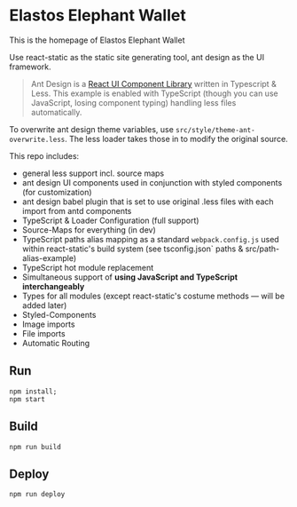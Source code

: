 # Elastos Elephant Wallet

This is the homepage of Elastos Elephant Wallet

Use react-static as the static site generating tool, ant design as the UI framework.

> Ant Design is a [React UI Component Library](https://github.com/ant-design/ant-design) written in Typescript & Less.
This example is enabled with TypeScript (though you can use JavaScript, losing
component typing) handling less files automatically.

To overwrite ant design theme variables, use `src/style/theme-ant-overwrite.less`.
The less loader takes those in to modify the original source.

This repo includes:
- general less support incl. source maps
- ant design UI components used in conjunction with styled components (for
customization)
- ant design babel plugin that is set to use original .less files with each
import from antd components
- TypeScript & Loader Configuration (full support)
- Source-Maps for everything (in dev)
- TypeScript paths alias mapping as a standard `webpack.config.js` used
within react-static's build system (see tsconfig.json` paths &
src/path-alias-example)
- TypeScript hot module replacement
- Simultaneous support of **using JavaScript and TypeScript interchangeably**
- Types for all modules (except react-static's costume methods — will be
added later)
- Styled-Components
- Image imports
- File imports
- Automatic Routing

## Run

```shell
npm install;
npm start
```

## Build

```shell
npm run build
```

## Deploy

```shell
npm run deploy
```